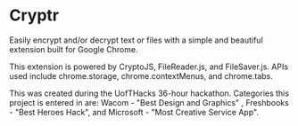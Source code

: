 Cryptr
======

Easily encrypt and/or decrypt text or files with a simple and beautiful extension built for Google Chrome.

This extension is powered by CryptoJS, FileReader.js, and FileSaver.js. APIs used include chrome.storage, chrome.contextMenus, and chrome.tabs.

This was created during the UofTHacks 36-hour hackathon.
Categories this project is entered in are: Wacom - "Best Design and Graphics" , Freshbooks - "Best Heroes Hack", and Microsoft - "Most Creative Service App".
